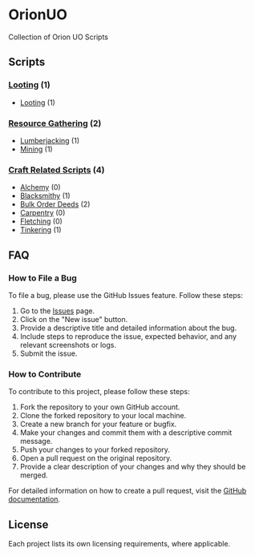 # OrionUO
Collection of Orion UO Scripts

## Scripts

### [Looting](https://github.com/davidadas/OrionUO/tree/main/scripts/Looting) (1)
* [Looting](https://github.com/davidadas/OrionUO/tree/main/scripts/Looting) (1)

### [Resource Gathering](https://github.com/davidadas/orionuo/tree/main/scripts/Resource%20Gathering) (2)
* [Lumberjacking](https://github.com/davidadas/orionuo/tree/main/scripts/Resource%20Gathering/Lumberjacking) (1)
* [Mining](https://github.com/davidadas/orionuo/tree/main/scripts/Resource%20Gathering/Mining) (1)

### [Craft Related Scripts](https://github.com/davidadas/orionuo/tree/main/scripts/Craft%20Related%20Scripts) (4)
* [Alchemy](https://github.com/davidadas/orionuo/tree/main/scripts/Craft%20Related%20Scripts/Alchemy) (0)
* [Blacksmithy](https://github.com/davidadas/orionuo/tree/main/scripts/Craft%20Related%20Scripts/Blacksmithy) (1)
* [Bulk Order Deeds](https://github.com/davidadas/orionuo/tree/main/scripts/Craft%20Related%20Scripts/Bulk%20Order%20Deeds) (2)
* [Carpentry](https://github.com/davidadas/orionuo/tree/main/scripts/Craft%20Related%20Scripts/Carpentry) (0)
* [Fletching](https://github.com/davidadas/orionuo/tree/main/scripts/Craft%20Related%20Scripts/Fletching) (0)
* [Tinkering](https://github.com/davidadas/orionuo/tree/main/scripts/Craft%20Related%20Scripts/Tinkering) (1)

## FAQ

### How to File a Bug
To file a bug, please use the GitHub Issues feature. Follow these steps:
1. Go to the [Issues](https://github.com/davidadas/orionuo/issues) page.
2. Click on the "New issue" button.
3. Provide a descriptive title and detailed information about the bug.
4. Include steps to reproduce the issue, expected behavior, and any relevant screenshots or logs.
5. Submit the issue.

### How to Contribute
To contribute to this project, please follow these steps:
1. Fork the repository to your own GitHub account.
2. Clone the forked repository to your local machine.
3. Create a new branch for your feature or bugfix.
4. Make your changes and commit them with a descriptive commit message.
5. Push your changes to your forked repository.
6. Open a pull request on the original repository.
7. Provide a clear description of your changes and why they should be merged.

For detailed information on how to create a pull request, visit the [GitHub documentation](https://docs.github.com/en/github/collaborating-with-issues-and-pull-requests/creating-a-pull-request).

## License

Each project lists its own licensing requirements, where applicable.
